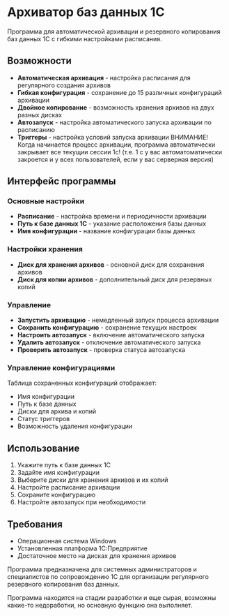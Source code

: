 # Архиватор баз данных 1С

Программа для автоматической архивации и резервного копирования баз данных 1С с гибкими настройками расписания.

## Возможности

- **Автоматическая архивация** - настройка расписания для регулярного создания архивов
- **Гибкая конфигурация** - сохранение до 15 различных конфигураций архивации
- **Двойное копирование** - возможность хранения архивов на двух разных дисках
- **Автозапуск** - настройка автоматического запуска архивации по расписанию
- **Триггеры** - настройка условий запуска архивации
ВНИМАНИЕ! Когда начинается процесс архивации, программа автоматически закрывает все текущии сессии 1c! 
(т.е. 1 с у вас автоматоматически закроется и у всех пользователей, если у вас серверная версия)
## Интерфейс программы

### Основные настройки
- **Расписание** - настройка времени и периодичности архивации
- **Путь к базе данных 1С** - указание расположения базы данных
- **Имя конфигурации** - название конфигурации базы данных

### Настройки хранения
- **Диск для хранения архивов** - основной диск для сохранения архивов
- **Диск для копии архивов** - дополнительный диск для резервных копий

### Управление
- **Запустить архивацию** - немедленный запуск процесса архивации
- **Сохранить конфигурацию** - сохранение текущих настроек
- **Настроить автозапуск** - включение автоматического запуска
- **Удалить автозапуск** - отключение автоматического запуска
- **Проверить автозапуск** - проверка статуса автозапуска

### Управление конфигурациями
Таблица сохраненных конфигураций отображает:
- Имя конфигурации
- Путь к базе данных
- Диски для архива и копий
- Статус триггеров
- Возможность удаления конфигурации

## Использование

1. Укажите путь к базе данных 1С
2. Задайте имя конфигурации
3. Выберите диски для хранения архивов и их копий
4. Настройте расписание архивации
5. Сохраните конфигурацию
6. Настройте автозапуск при необходимости

## Требования

- Операционная система Windows
- Установленная платформа 1С:Предприятие
- Достаточное место на дисках для хранения архивов

Программа предназначена для системных администраторов и специалистов по сопровождению 1С для организации регулярного резервного копирования баз данных.

Программа находится на стадии разработки и еще сырая, возможны какие-то недоработки, но основную функцию она выполняет.
